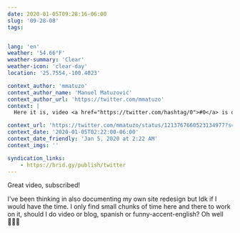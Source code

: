 ```yaml
---
date: 2020-01-05T09:28:16-06:00
slug: '09-28-08'
tags:


lang: 'en'
weather: '54.66°F'
weather-summary: 'Clear'
weather-icon: 'clear-day'
location: '25.7554,-100.4023'

context_author: 'mmatuzo'
context_author_name: 'Manuel Matuzović'
context_author_url: 'https://twitter.com/mmatuzo'
context: |
  Here it is, video <a href="https://twitter.com/hashtag/0">#0</a> is online. 😊 ❄️ Personal introduction. ❄️ Overview of the topics I'll cover. ❄️ Is that something you'd want to watch? Is the video/audio quality okay? Do you understand me, even with my accent? ❄️ Subscribe! 🧡‪https://www.youtube.com/watch?v=cijF86B5UYI …‬

context_url: 'https://twitter.com/mmatuzo/status/1213767660523134977?s=12'
context_date: '2020-01-05T02:22:00-06:00'
context_date_friendly: 'Jan 5, 2020 at 2:22 AM'
context_imgs: ''

syndication_links:
    - https://brid.gy/publish/twitter
---
```

Great video, subscribed!

I've been thinking in also documenting my own site redesign but Idk if I would have the time. I only find small chunks of time here and there to work on it, should I do video or blog, spanish or funny-accent-english? Oh well 🤷🏻‍♂️